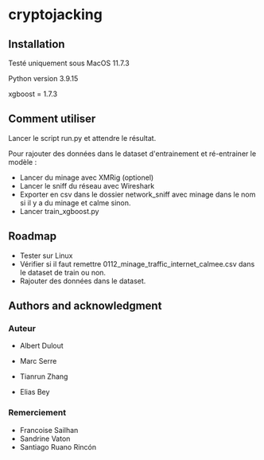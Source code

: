 # cryptojacking
## Installation
Testé uniquement sous MacOS 11.7.3

Python version 3.9.15

xgboost = 1.7.3

## Comment utiliser
Lancer le script run.py et attendre le résultat.

Pour rajouter des données dans le dataset d'entrainement et ré-entrainer le modèle :
- Lancer du minage avec XMRig (optionel)
- Lancer le sniff du réseau avec Wireshark
- Exporter en csv dans le dossier network_sniff avec minage dans le nom si il y a du minage et calme sinon.
- Lancer train_xgboost.py


## Roadmap
- Tester sur Linux
- Vérifier si il faut remettre 0112_minage_traffic_internet_calmee.csv dans le dataset de train ou non.
- Rajouter des données dans le dataset.



## Authors and acknowledgment
### Auteur
- Albert Dulout

- Marc Serre

- Tianrun Zhang

- Elias Bey

### Remerciement

- Francoise Sailhan
- Sandrine Vaton
- Santiago Ruano Rincón